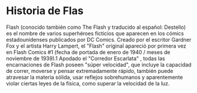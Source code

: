 # Historia de Flas

Flash (conocido también como The Flash y traducido al español: Destello) es el nombre de varios superhéroes ficticios que aparecen en los cómics estadounidenses publicados por DC Comics. Creado por el
escritor Gardner Fox y el artista Harry Lampert, el "Flash" original apareció por primera vez en Flash Comics #1 (fecha de portada de enero de 1940 / meses de noviembre de 1939).1​ Apodado
el "Corredor Escarlata" , todas las encarnaciones de Flash poseen "súper velocidad", que incluye la capacidad de correr, moverse y pensar extremadamente rápido, también puede atravesar la materia sólida, usar
reflejos sobrehumanos y aparentemente violar ciertas leyes de la física, 
como superar la velocidad de la luz.
